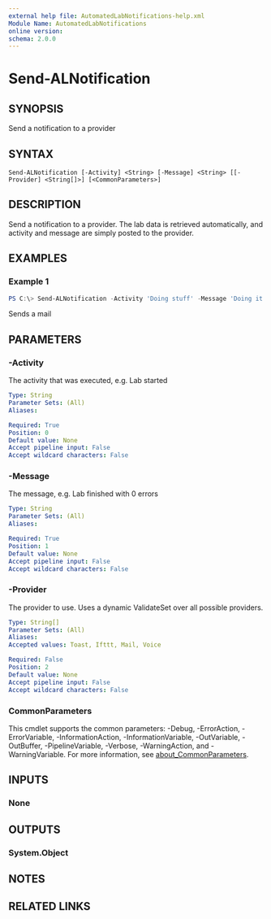 ```yaml
---
external help file: AutomatedLabNotifications-help.xml
Module Name: AutomatedLabNotifications
online version:
schema: 2.0.0
---
```


# Send-ALNotification

## SYNOPSIS
Send a notification to a provider

## SYNTAX

```
Send-ALNotification [-Activity] <String> [-Message] <String> [[-Provider] <String[]>] [<CommonParameters>]
```

## DESCRIPTION
Send a notification to a provider.
The lab data is retrieved automatically, and activity and message are simply posted to the provider.

## EXAMPLES

### Example 1
```powershell
PS C:\> Send-ALNotification -Activity 'Doing stuff' -Message 'Doing it really well.' -Provider Mail
```

Sends a mail

## PARAMETERS

### -Activity
The activity that was executed, e.g.
Lab started

```yaml
Type: String
Parameter Sets: (All)
Aliases:

Required: True
Position: 0
Default value: None
Accept pipeline input: False
Accept wildcard characters: False
```

### -Message
The message, e.g.
Lab finished with 0 errors

```yaml
Type: String
Parameter Sets: (All)
Aliases:

Required: True
Position: 1
Default value: None
Accept pipeline input: False
Accept wildcard characters: False
```

### -Provider
The provider to use.
Uses a dynamic ValidateSet over all possible providers.

```yaml
Type: String[]
Parameter Sets: (All)
Aliases:
Accepted values: Toast, Ifttt, Mail, Voice

Required: False
Position: 2
Default value: None
Accept pipeline input: False
Accept wildcard characters: False
```

### CommonParameters
This cmdlet supports the common parameters: -Debug, -ErrorAction, -ErrorVariable, -InformationAction, -InformationVariable, -OutVariable, -OutBuffer, -PipelineVariable, -Verbose, -WarningAction, and -WarningVariable. For more information, see [about_CommonParameters](http://go.microsoft.com/fwlink/?LinkID=113216).

## INPUTS

### None
## OUTPUTS

### System.Object
## NOTES

## RELATED LINKS

